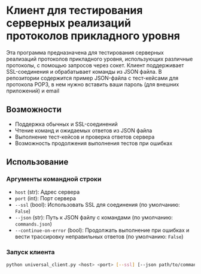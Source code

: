 # Клиент для тестирования серверных реализаций протоколов прикладного уровня

Эта программа предназначена для тестирования серверных реализаций протоколов прикладного уровня, 
использующих различные протоколы, с помощью запросов через сокет. 
Клиент поддерживает SSL-соединения и обрабатывает команды из JSON файла. 
В репозитории содержится пример JSON-файла с тест-кейсами для протокола POP3, в нем нужно вставить ваши пароль (для внешних приложений) и email

## Возможности

- Поддержка обычных и SSL-соединений
- Чтение команд и ожидаемых ответов из JSON файла
- Выполнение тест-кейсов и проверка ответов сервера
- Возможность продолжения выполнения тестов при ошибках

## Использование

### Аргументы командной строки

- `host` (str): Адрес сервера
- `port` (int): Порт сервера
- `--ssl` (bool): Использовать SSL для соединения (по умолчанию: `False`)
- `--json` (str): Путь к JSON файлу с командами (по умолчанию: `commands.json`)
- `--continue-on-error` (bool): Продолжать выполнение при ошибках и вести трассировку неправильных ответов (по умолчанию: `False`)

### Запуск клиента

```sh
python universal_client.py <host> <port> [--ssl] [--json path/to/commands.json] [--continue-on-error]
